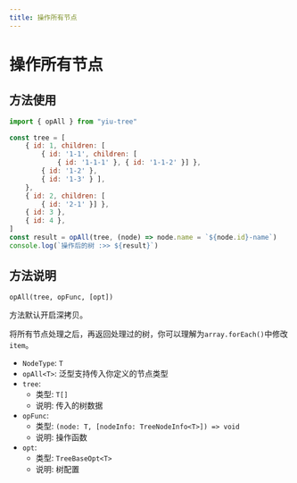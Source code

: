 ```yaml
---
title: 操作所有节点
---
```


# 操作所有节点

## 方法使用

```js
import { opAll } from "yiu-tree"

const tree = [
    { id: 1, children: [
        { id: '1-1', children: [
            { id: '1-1-1' }, { id: '1-1-2' }] },
        { id: '1-2' },
        { id: '1-3' } ],
    },
    { id: 2, children: [
        { id: '2-1' }] },
    { id: 3 },
    { id: 4 },
]
const result = opAll(tree, (node) => node.name = `${node.id}-name`)
console.log(`操作后的树 :>> ${result}`)
```

## 方法说明

```
opAll(tree, opFunc, [opt])
```

方法默认开启深拷贝。

将所有节点处理之后，再返回处理过的树，你可以理解为`array.forEach()`中修改`item`。

- `NodeType`: `T`
- `opAll<T>`: 泛型支持传入你定义的节点类型
- `tree`:
  - 类型: `T[]`
  - 说明: 传入的树数据
- `opFunc`:
  - 类型: `(node: T, [nodeInfo: TreeNodeInfo<T>]) => void`
  - 说明: 操作函数
- `opt`:
  - 类型: `TreeBaseOpt<T>`
  - 说明: 树配置

